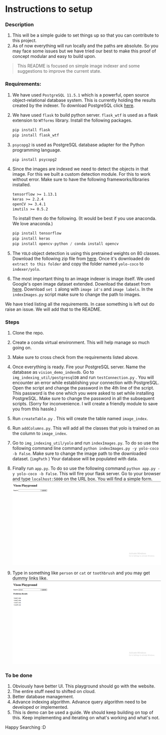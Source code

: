 # Instructions to setup

### Description 

1. This will be a simple guide to set things up so that you can contribute to this project. 
2. As of now everything will run locally and the paths are absolute. So you may face some issues but we have tried our best to make this proof of concept modular and easy to build upon.

> This README is focused on simple image indexer and some suggestions to improve the current state. 

### Requirements: 

1. We have used `PostgreSQL 11.5.1` which is a powerful, open source object-relational database system. This is currently holding the results created by the indexer. To download PostgreSQL click [here](https://www.enterprisedb.com/downloads/postgres-postgresql-downloads). 

2. We have used `flask` to build python server. `flask_wtf` is used as a flask extension to `WTforms` library. Install the following packages. 

   ```python
   pip install flask
   pip install flask_wtf
   ```

3. `psycopg2` is used as PostgreSQL database adapter for the Python programming language. 

   ```python
   pip install psycopg2
   ```

4. Since the images are indexed we need to detect the objects in that image. For this we built a custom detection module. For this to work without error. Make sure to have the following frameworks/libraries installed. 

   ```
   tensorflow >= 1.13.1
   keras >= 2.2.4
   openCV >= 3.4.1
   imutils >= 0.5.2
   ```

   To install them do the following. (It would be best if you use anaconda. We love anaconda.)

   ```python
   pip install tensorflow
   pip install keras
   pip install opencv-python / conda install opencv
   ```

5. The `YOLO` object detection is using this pretrained weights on 80 classes. Download the following zip file from [here](https://drive.google.com/file/d/1lgA32mpDNcbkPxpE8ISJugAAdStx9JkV/view?usp=sharing).  Once it's downloaded do `extract to this folder`  and copy the folder named `yolo-coco` to `indexer/yolo`. 

6. The most important thing to an image indexer is image itself. We used Google's open image dataset extended. Download the dataset from [here](https://storage.googleapis.com/openimages/web/extended.html). Download `set 1` along with `image id's` and `image labels`. In the `indexImages.py` script make sure to change the path to images. 

We have tried listing all the requirements. In case something is left out do raise an issue. We will add that to the README. 

### Steps

1. Clone the repo. 
2. Create a conda virtual environment. This will help manage so much going on. 
3. Make sure to cross check from the requirements listed above. 
4. Once everything is ready. Fire your PostgreSQL server. Name the database as `vision_demo_indexdb`. Go to `img_indexing_util/postgresqlDB` and run `testConnection.py` . You will encounter an error while establishing your connection with PostgreSQL. Open the script and change the password in the 4th line of the script. This password is the one which you were asked to set while installing PostgreSQL. Make sure to change the password in all the subsequent scripts. (Sorry for inconvenience. I will create a friendly module to save you from this hassle.)
5. Run `createTable.py` . This will create the table named `image_index`. 
6. Run `addColumns.py`. This will add all the classes that yolo is trained on as the column to `image_index`.
7. Go to `img_indexing_util/yolo` and run `indexImages.py`. To do so use the following command line command `python indexImages.py -y yolo-coco -b False`. Make sure to change the image path to the downloaded dataset. (`imgPath` ) Your database will be populated with data. 
8. Finally run `app.py`. To do so use the following command `python app.py -y yolo-coco -b False`. This will fire your flask server. Go to your browser and type `localhost:5000` on the URL box. You will find a simple form. ![](yolo/images/index.png)

9. Type in something like `person` or `cat` or `toothbrush` and you may get dummy links like. ![](yolo/images/search.png)

### To be done

1. Obviously have better UI. This playground should go with the website. 
2. The entire stuff need to shifted on cloud. 
3. Better database management.
4. Advance indexing algorithm. Advance query algorithm need to be developed or implemented. 
5. This is demo can be used a guide. We should keep building on top of this. Keep implementing and iterating on what's working and what's not. 

Happy Searching :D
